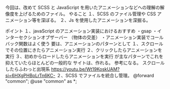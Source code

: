 今回は、改めて SCSS と JavaScript を用いたアニメーションなどへの理解の解像度を上げるためのファイル。
やること
１、SCSS のファイル管理や CSS アニメーション等を深ぼる。
２、Js を使用したアニメーションを深掘る。

<!-- ・・・・・・・・・・・・・・・・・・・・・・・・ -->

ポイント
１、javaScript のアニメーション実装におけるおすすめ
・gsap
・インターセクションオブザーバー
（物体の交差）
・アニメーション実装でコールバック関数はよく使う
要は、アニメーションのパターンとして
１、スクロールでその位置にきたらアニメーション実行
２、クリックしたらアニメーションを実行
３、初めからロードしたらアニメーションを実行
が主なパターンでこれを抑えていたらほとんどの一般的な
サイトは、作れる。
参考になる。
スクロールしたらふわっと出現系
https://youtu.be/Wt19KoskUAM?si=6HXgPHBoLrTn6KC-
２、SCSS でファイルを統合し管理。
@forward "common";
@use "common" as \*;
